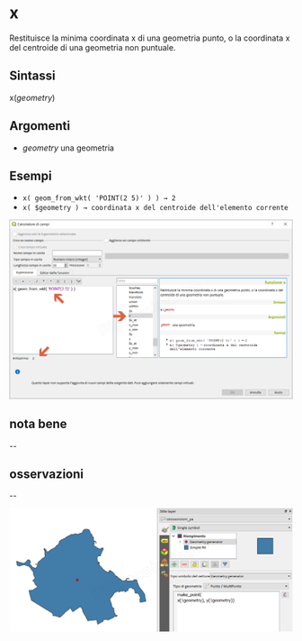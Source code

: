 # x

Restituisce la minima coordinata x di una geometria punto, o la coordinata x del centroide di una geometria non puntuale.

## Sintassi

x(_geometry_)

## Argomenti

* _geometry_ una geometria

## Esempi

* `x( geom_from_wkt( 'POINT(2 5)' ) ) → 2`
* `x( $geometry ) → coordinata x del centroide dell'elemento corrente`

![](../../img/geometria/x/x1.png)

## nota bene

--

## osservazioni

--

![](../../img/geometria/x/x2.png)